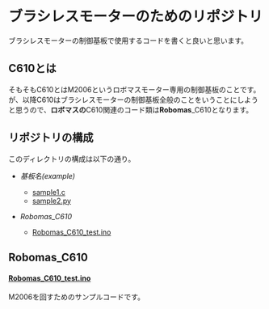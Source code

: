 # ブラシレスモーターのためのリポジトリ
ブラシレスモーターの制御基板で使用するコードを書くと良いと思います。

## C610とは
そもそもC610とはM2006というロボマスモーター専用の制御基板のことです。が、以降C610はブラシレスモーターの制御基板全般のことをいうことにしようと思うので、**ロボマスの**C610関連のコード類は**Robomas**_C610となります。

## リポジトリの構成
このディレクトリの構成は以下の通り。  
- *基板名(example)*
  - [sample1.c](C610/基板名(example)/sample1.c)
  - [sample2.py](C610/基板名(example)/sample2.py)

- *Robomas_C610*
  - [Robomas_C610_test.ino](C610/Robomas_C610/Robomas_C610_test.ino)

## Robomas_C610
#### [Robomas_C610_test.ino](C610/Robomas_C610/Robomas_C610_test.ino)
M2006を回すためのサンプルコードです。
